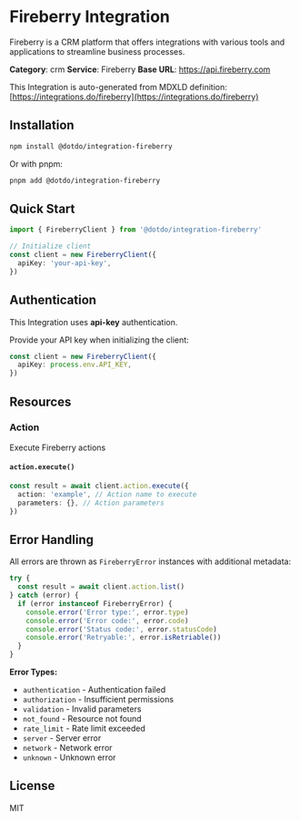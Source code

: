 # Fireberry Integration

Fireberry is a CRM platform that offers integrations with various tools and applications to streamline business processes.

**Category**: crm
**Service**: Fireberry
**Base URL**: https://api.fireberry.com

This Integration is auto-generated from MDXLD definition: [https://integrations.do/fireberry](https://integrations.do/fireberry)

## Installation

```bash
npm install @dotdo/integration-fireberry
```

Or with pnpm:

```bash
pnpm add @dotdo/integration-fireberry
```

## Quick Start

```typescript
import { FireberryClient } from '@dotdo/integration-fireberry'

// Initialize client
const client = new FireberryClient({
  apiKey: 'your-api-key',
})
```

## Authentication

This Integration uses **api-key** authentication.

Provide your API key when initializing the client:

```typescript
const client = new FireberryClient({
  apiKey: process.env.API_KEY,
})
```

## Resources

### Action

Execute Fireberry actions

#### `action.execute()`

```typescript
const result = await client.action.execute({
  action: 'example', // Action name to execute
  parameters: {}, // Action parameters
})
```

## Error Handling

All errors are thrown as `FireberryError` instances with additional metadata:

```typescript
try {
  const result = await client.action.list()
} catch (error) {
  if (error instanceof FireberryError) {
    console.error('Error type:', error.type)
    console.error('Error code:', error.code)
    console.error('Status code:', error.statusCode)
    console.error('Retryable:', error.isRetriable())
  }
}
```

**Error Types:**

- `authentication` - Authentication failed
- `authorization` - Insufficient permissions
- `validation` - Invalid parameters
- `not_found` - Resource not found
- `rate_limit` - Rate limit exceeded
- `server` - Server error
- `network` - Network error
- `unknown` - Unknown error

## License

MIT
